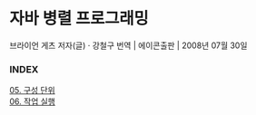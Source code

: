 # 자바 병렬 프로그래밍

브라이언 게츠 저자(글) · 강철구 번역 | 에이콘출판 | 2008년 07월 30일

### INDEX

[05. 구성 단위](https://github.com/oh29oh29/read-and-learn/tree/master/books/java-concurrency-in-practice/Chapter05.md)  
[06. 작업 실행](https://github.com/oh29oh29/read-and-learn/tree/master/books/java-concurrency-in-practice/Chapter06.md)  